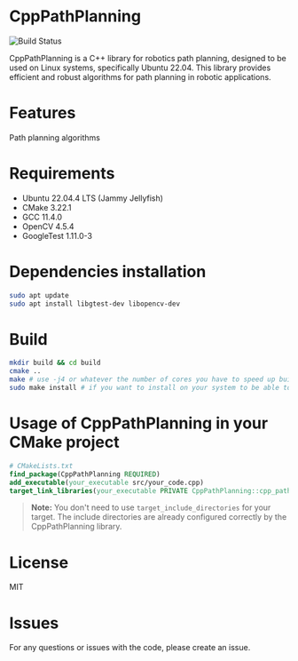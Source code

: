 # CppPathPlanning

![Build Status](https://github.com/BlueNoise/CppPathPlanning/actions/workflows/ci.yml/badge.svg)

CppPathPlanning is a C++ library for robotics path planning, designed to be used on Linux systems, specifically Ubuntu 22.04. This library provides efficient and robust algorithms for path planning in robotic applications.

# Features
Path planning algorithms

# Requirements
- Ubuntu 22.04.4 LTS (Jammy Jellyfish)
- CMake 3.22.1
- GCC 11.4.0
- OpenCV 4.5.4
- GoogleTest 1.11.0-3

# Dependencies installation

```bash
sudo apt update
sudo apt install libgtest-dev libopencv-dev
```

# Build

```bash
mkdir build && cd build
cmake ..
make # use -j4 or whatever the number of cores you have to speed up build process
sudo make install # if you want to install on your system to be able to use find_package in your own CMake project
```

# Usage of CppPathPlanning in your CMake project

```cmake
# CMakeLists.txt
find_package(CppPathPlanning REQUIRED)
add_executable(your_executable src/your_code.cpp)
target_link_libraries(your_executable PRIVATE CppPathPlanning::cpp_path_planning)
```

> **Note:** You don't need to use `target_include_directories` for your target. The include directories are already configured correctly by the CppPathPlanning library.

# License
MIT

# Issues
For any questions or issues with the code, please create an issue.
